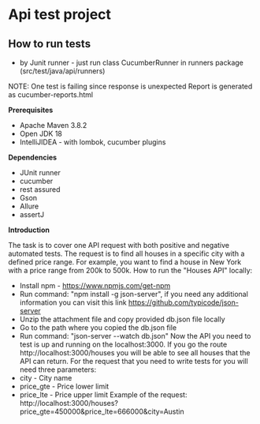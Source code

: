 # **Api test project**

## **How to run tests**
- by Junit runner - just run class CucumberRunner in runners package (src/test/java/api/runners)

NOTE: One test is failing since response is unexpected
Report is generated as cucumber-reports.html

**Prerequisites**
- Apache Maven 3.8.2
- Open JDK 18
- IntelliJIDEA - with lombok, cucumber plugins

**Dependencies**
- JUnit runner
- cucumber
- rest assured
- Gson
- Allure
- assertJ

**Introduction**

The task is to cover one API request with both positive and negative automated tests.
The request is to find all houses in a specific city with a defined price range.
For example, you want to find a house in New York with a price range from 200k to 500k.
How to run the "Houses API" locally:
- Install npm - https://www.npmjs.com/get-npm
- Run command: "npm install -g json-server", if you need any additional information you can visit
  this link https://github.com/typicode/json-server
- Unzip the attachment file and copy provided db.json file locally
- Go to the path where you copied the db.json file
- Run command: "json-server --watch db.json"
  Now the API you need to test is up and running on the localhost:3000.
  If you go the route http://localhost:3000/houses you will be able to see all houses that the API
  can return.
  For the request that you need to write tests for you will need three parameters:
- city - City name
- price_gte - Price lower limit
- price_lte - Price upper limit
  Example of the request:
  http://localhost:3000/houses?price_gte=450000&price_lte=666000&city=Austin




